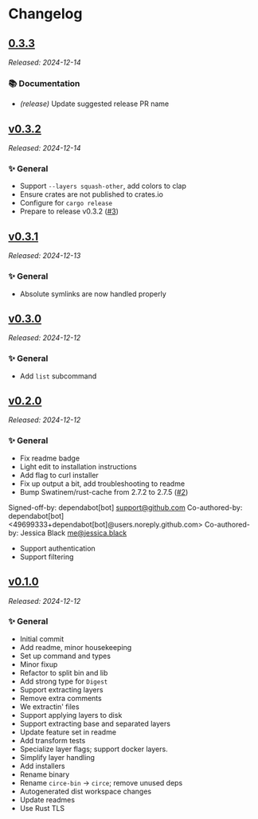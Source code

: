 # Changelog

## [0.3.3](https://github.com/fossas/circe/releases/tag/0.3.3)

_Released: 2024-12-14_

### 📚 Documentation

- *(release)* Update suggested release PR name

## [v0.3.2](https://github.com/fossas/circe/releases/tag/v0.3.2)

_Released: 2024-12-14_

### ✨ General

- Support `--layers squash-other`, add colors to clap
- Ensure crates are not published to crates.io
- Configure for `cargo release`
- Prepare to release v0.3.2 ([#3](https://github.com/fossas/circe/issues/3))

## [v0.3.1](https://github.com/fossas/circe/releases/tag/v0.3.1)

_Released: 2024-12-13_

### ✨ General

- Absolute symlinks are now handled properly

## [v0.3.0](https://github.com/fossas/circe/releases/tag/v0.3.0)

_Released: 2024-12-12_

### ✨ General

- Add `list` subcommand

## [v0.2.0](https://github.com/fossas/circe/releases/tag/v0.2.0)

_Released: 2024-12-12_

### ✨ General

- Fix readme badge
- Light edit to installation instructions
- Add flag to curl installer
- Fix up output a bit, add troubleshooting to readme
- Bump Swatinem/rust-cache from 2.7.2 to 2.7.5 ([#2](https://github.com/fossas/circe/issues/2))

Signed-off-by: dependabot[bot] <support@github.com>
Co-authored-by: dependabot[bot] <49699333+dependabot[bot]@users.noreply.github.com>
Co-authored-by: Jessica Black <me@jessica.black>
- Support authentication
- Support filtering

## [v0.1.0](https://github.com/fossas/circe/releases/tag/v0.1.0)

_Released: 2024-12-12_

### ✨ General

- Initial commit
- Add readme, minor housekeeping
- Set up command and types
- Minor fixup
- Refactor to split bin and lib
- Add strong type for `Digest`
- Support extracting layers
- Remove extra comments
- We extractin' files
- Support applying layers to disk
- Support extracting base and separated layers
- Update feature set in readme
- Add transform tests
- Specialize layer flags; support docker layers.
- Simplify layer handling
- Add installers
- Rename binary
- Rename `circe-bin` -> `circe`; remove unused deps
- Autogenerated dist workspace changes
- Update readmes
- Use Rust TLS

<!-- generated by git-cliff -->
